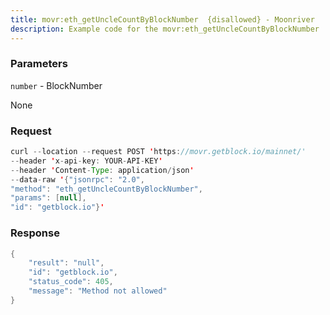 ```yaml
---
title: movr:eth_getUncleCountByBlockNumber  {disallowed} - Moonriver
description: Example code for the movr:eth_getUncleCountByBlockNumber  {disallowed} json-rpc method. Сomplete guide on how to use movr:eth_getUncleCountByBlockNumber  {disallowed} json-rpc in GetBlock.io Web3 documentation.
---
```


### Parameters


`number` - BlockNumber

None

### Request

``` java
curl --location --request POST 'https://movr.getblock.io/mainnet/' 
--header 'x-api-key: YOUR-API-KEY' 
--header 'Content-Type: application/json' 
--data-raw '{"jsonrpc": "2.0",
"method": "eth_getUncleCountByBlockNumber",
"params": [null],
"id": "getblock.io"}'
```

###  Response

``` java
{
    "result": "null",
    "id": "getblock.io",
    "status_code": 405,
    "message": "Method not allowed"
}
```

